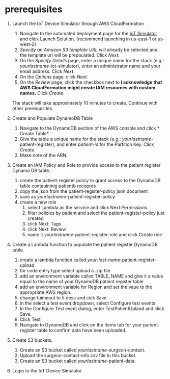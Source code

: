 # prerequisites

1. Launch the IoT Device Simulator through AWS CloudFormation
   1. Navigate to the automated deployment page for the [IoT Simulator](https://docs.aws.amazon.com/solutions/latest/iot-device-simulator/deployment.html#step1) and click Launch Solution. (recommend launching in us-east-1 or us-west-2)
   1. *Specify an Amazon S3 template URL* will already be selected and the template url will be prepoulated. Click *Next*.
   1. On the *Specify Details* page, enter a unique name for the stack (e.g.: *yourlastname*-iot-simulator), enter an administrator name and your email address. Click *Next*.
   1. On the *Options* page, click *Next*.
   1. On the *Review* page, click the checkbox next to **I acknowledge that AWS CloudFormation might create IAM resources with custom names.** Click *Create*.
   
   The stack will take approximately 10 minutes to create. Continue with other prerequisites.
   
2. Create and Populate DynamoDB Table
   1. Navigate to the DynamoDB section of the AWS console and click * Create Table*.
   1. Give the table a unique name for the stack (e.g.: *yourlastname*-patient-register), and enter *patient-id* for the Partition Key. Click *Create*.
   1. Make note of the ARN.
   
   
 3. Create an IAM Policy and Role to provide access to the patient register Dynamo DB table.
    1. create the patient-register policy to grant access to the DynamoDB table contauininig patientb recoprds
    1. copy the json from the patient-register-policy json document
    1. save as *yourlastname*-patient-register-policy
    1. create a new role 
       1. select Lambda as the service and click Next:Permissions
       1. filter policies by patient and select the patient-register-policy just created
       1. click Next: Tags
       1. click Next: Review
       1. name it *yourlastname*-patient-register-role and click Create role
 
 4. Create a Lambda function to populate the patient register DynamoDB table.
    1. create a lambda function called *your-last-name*-patient-register-upload
    1. for code entry type select upload a .zip file
    1. add an environment variable called TABLE_NAME and give it a value equal to the name of your DynamoDB patient register table
    1. add an environment variable for Region and set the vaue to the appropriate AWS region.
    1. change tuimeout to 5 desc and cick Save
    1. in the select a test event dropdown, select Configure test events
    1. In the Configure Test event dialog, enter TestPatientUplaod and click Save.
    1. Click Test
    1. Navigate to DynamoDB and click on the Items tab for your parient-register table to confirm data have been uploaded.
 
 5. Create S3 buckets.
    1. Create an S3 bucket called *yourlastname*-surgeon-contact.
    1. Upload the surgeon-contact-info.csv file to this bucket.
    1. Create an S3 bucket called *yourlastname*-patient-data.
    
 6. Login to the IoT Device Simulator.
 
 
